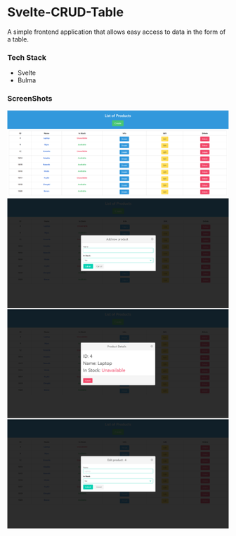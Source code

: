 # Svelte-CRUD-Table

A simple frontend application that allows easy access to data in the form of a table.

### Tech Stack
* Svelte
* Bulma

### ScreenShots

![Page](public/images/main.png "Page")
![Add](public/images/add.png "Add")
![Details](public/images/details.png "Details")
![Edit](public/images/edit.png "Edit")

